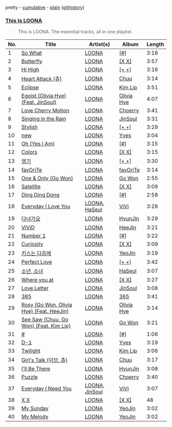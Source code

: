 pretty - [cumulative](https://github.com/catzs/spotify-playlist-archive/blob/master/playlists/cumulative/This%20Is%20LOONA.md) - [plain](https://github.com/catzs/spotify-playlist-archive/blob/master/playlists/plain/37i9dQZF1DZ06evO2XBwSz) ([githistory](https://github.githistory.xyz/catzs/spotify-playlist-archive/blob/master/playlists/plain/37i9dQZF1DZ06evO2XBwSz))

### [This Is LOONA](https://open.spotify.com/playlist/37i9dQZF1DZ06evO2XBwSz)

> This is LOONA. The essential tracks, all in one playlist.

| No. | Title | Artist(s) | Album | Length |
|---|---|---|---|---|
| 1 | [So What](https://open.spotify.com/track/7w3pIUjz7BTTqj9uAws40m) | [LOONA](https://open.spotify.com/artist/52zMTJCKluDlFwMQWmccY7) | [[#]](https://open.spotify.com/album/6rOL2mghTfDyx5CY0eU1Dn) | 3:18 |
| 2 | [Butterfly](https://open.spotify.com/track/5jhYykolbcG1T9wZSyvhp5) | [LOONA](https://open.spotify.com/artist/52zMTJCKluDlFwMQWmccY7) | [[X X]](https://open.spotify.com/album/2Ij6998NUjQ0BkQ2ipqiET) | 3:57 |
| 3 | [Hi High](https://open.spotify.com/track/0RqzUS7AkBhQDrBxcGFeDv) | [LOONA](https://open.spotify.com/artist/52zMTJCKluDlFwMQWmccY7) | [[+ +]](https://open.spotify.com/album/7e6TOKG4POoaQikpefQwbC) | 3:16 |
| 4 | [Heart Attack (츄)](https://open.spotify.com/track/6SSC9KZQaxBdyipKRigrFC) | [LOONA](https://open.spotify.com/artist/52zMTJCKluDlFwMQWmccY7) | [Chuu](https://open.spotify.com/album/6YeZQkSgIVYCBefzTxwVdu) | 3:14 |
| 5 | [Eclipse](https://open.spotify.com/track/26K21MUaPDTnzHqtiiffFv) | [LOONA](https://open.spotify.com/artist/52zMTJCKluDlFwMQWmccY7) | [Kim Lip](https://open.spotify.com/album/5BTKWSg65wQMCj0CnPSx34) | 3:51 |
| 6 | [Egoist (Olivia Hye) (Feat. JinSoul)](https://open.spotify.com/track/5UUeEljsNQroCUNId8DIV6) | [LOONA](https://open.spotify.com/artist/52zMTJCKluDlFwMQWmccY7) | [Olivia Hye](https://open.spotify.com/album/0l2Z13tBw1lq2IcnBpfJeC) | 4:07 |
| 7 | [Love Cherry Motion](https://open.spotify.com/track/1H3i6WXxrJB7LEoH5iStvb) | [LOONA](https://open.spotify.com/artist/52zMTJCKluDlFwMQWmccY7) | [Choerry](https://open.spotify.com/album/7zWV8dHkh06EclukKh1jVh) | 3:41 |
| 8 | [Singing in the Rain](https://open.spotify.com/track/1uNTfm5WZVGdig95SAXajH) | [LOONA](https://open.spotify.com/artist/52zMTJCKluDlFwMQWmccY7) | [JinSoul](https://open.spotify.com/album/4aihvbWq3RQ1TAR2awMsqi) | 3:31 |
| 9 | [Stylish](https://open.spotify.com/track/0vA82YPx1q4JRWFISf1vIZ) | [LOONA](https://open.spotify.com/artist/52zMTJCKluDlFwMQWmccY7) | [[+ +]](https://open.spotify.com/album/7e6TOKG4POoaQikpefQwbC) | 3:29 |
| 10 | [new](https://open.spotify.com/track/7eUtsnBNOWfWDObBZyU4F4) | [LOONA](https://open.spotify.com/artist/52zMTJCKluDlFwMQWmccY7) | [Yves](https://open.spotify.com/album/4Rkz00xg0zSLdmipbG6uRr) | 3:04 |
| 11 | [Oh (Yes I Am)](https://open.spotify.com/track/0WdCXlXSSfpIldlzZ4BrHi) | [LOONA](https://open.spotify.com/artist/52zMTJCKluDlFwMQWmccY7) | [[#]](https://open.spotify.com/album/6rOL2mghTfDyx5CY0eU1Dn) | 3:15 |
| 12 | [Colors](https://open.spotify.com/track/1bg4MF45JFU0Dx1MjLJ5vn) | [LOONA](https://open.spotify.com/artist/52zMTJCKluDlFwMQWmccY7) | [[X X]](https://open.spotify.com/album/2Ij6998NUjQ0BkQ2ipqiET) | 3:15 |
| 13 | [열기](https://open.spotify.com/track/72NewffMWAO9kH55vT6dXj) | [LOONA](https://open.spotify.com/artist/52zMTJCKluDlFwMQWmccY7) | [[+ +]](https://open.spotify.com/album/7e6TOKG4POoaQikpefQwbC) | 3:30 |
| 14 | [favOriTe](https://open.spotify.com/track/2hynpFtQsg5wqVevY8z6G7) | [LOONA](https://open.spotify.com/artist/52zMTJCKluDlFwMQWmccY7) | [favOriTe](https://open.spotify.com/album/7cG5ePRgPuSblOX0rHQfuh) | 3:14 |
| 15 | [One & Only (Go Won)](https://open.spotify.com/track/1DzpZ8HBR0MgGkZDhAdd7f) | [LOONA](https://open.spotify.com/artist/52zMTJCKluDlFwMQWmccY7) | [Go Won](https://open.spotify.com/album/5li9RKVy6K7WOSR4DNJc5y) | 2:55 |
| 16 | [Satellite](https://open.spotify.com/track/644aVns0mIqtLY9Wqzm7zD) | [LOONA](https://open.spotify.com/artist/52zMTJCKluDlFwMQWmccY7) | [[X X]](https://open.spotify.com/album/2Ij6998NUjQ0BkQ2ipqiET) | 3:09 |
| 17 | [Ding Ding Dong](https://open.spotify.com/track/4bPY0n3hMVd6q39B2ePkZe) | [LOONA](https://open.spotify.com/artist/52zMTJCKluDlFwMQWmccY7) | [[#]](https://open.spotify.com/album/6rOL2mghTfDyx5CY0eU1Dn) | 2:58 |
| 18 | [Everyday I Love You](https://open.spotify.com/track/5HGeTj4lVdLGed5c358q1f) | [LOONA](https://open.spotify.com/artist/52zMTJCKluDlFwMQWmccY7), [HaSeul](https://open.spotify.com/artist/5clV5I50OxxG9JGGxeW0C9) | [ViVi](https://open.spotify.com/album/3eg9jvcmafP60bG9YffJn8) | 3:28 |
| 19 | [다녀가요](https://open.spotify.com/track/5ugtjxSBLylCYzfVcJTLMw) | [LOONA](https://open.spotify.com/artist/52zMTJCKluDlFwMQWmccY7) | [HyunJin](https://open.spotify.com/album/6u4eaDNAoDT7hB2YVFpmvD) | 3:29 |
| 20 | [ViViD](https://open.spotify.com/track/1P2oYaTIBRB4pYL28Ps5Mv) | [LOONA](https://open.spotify.com/artist/52zMTJCKluDlFwMQWmccY7) | [HeeJin](https://open.spotify.com/album/4bAHdv04do1PfJcGIjD2cX) | 3:21 |
| 21 | [Number 1](https://open.spotify.com/track/2GGzUBEJE1dN2PHrf7neS7) | [LOONA](https://open.spotify.com/artist/52zMTJCKluDlFwMQWmccY7) | [[#]](https://open.spotify.com/album/6rOL2mghTfDyx5CY0eU1Dn) | 3:22 |
| 22 | [Curiosity](https://open.spotify.com/track/6Kke9MonigeJKLSmlmRnWD) | [LOONA](https://open.spotify.com/artist/52zMTJCKluDlFwMQWmccY7) | [[X X]](https://open.spotify.com/album/2Ij6998NUjQ0BkQ2ipqiET) | 3:09 |
| 23 | [키스는 다음에](https://open.spotify.com/track/3DGKXLtVjawKFweymvHn84) | [LOONA](https://open.spotify.com/artist/52zMTJCKluDlFwMQWmccY7) | [YeoJin](https://open.spotify.com/album/7j4J6jWNmKjzpiWxPEdEcS) | 3:19 |
| 24 | [Perfect Love](https://open.spotify.com/track/1ILLB5uvWk1lQJOY7q645K) | [LOONA](https://open.spotify.com/artist/52zMTJCKluDlFwMQWmccY7) | [[+ +]](https://open.spotify.com/album/7e6TOKG4POoaQikpefQwbC) | 3:42 |
| 25 | [소년, 소녀](https://open.spotify.com/track/0KsPxLQtEvfb04Sx1pmUsL) | [LOONA](https://open.spotify.com/artist/52zMTJCKluDlFwMQWmccY7) | [HaSeul](https://open.spotify.com/album/5i0Av4RNFxgWGbi6VpeQBP) | 3:07 |
| 26 | [Where you at](https://open.spotify.com/track/6OcDMIYoDm0DvybUM1jBWF) | [LOONA](https://open.spotify.com/artist/52zMTJCKluDlFwMQWmccY7) | [[X X]](https://open.spotify.com/album/2Ij6998NUjQ0BkQ2ipqiET) | 3:27 |
| 27 | [Love Letter](https://open.spotify.com/track/3GAKRdjL6Snq9C7u5tMC01) | [LOONA](https://open.spotify.com/artist/52zMTJCKluDlFwMQWmccY7) | [JinSoul](https://open.spotify.com/album/4aihvbWq3RQ1TAR2awMsqi) | 3:08 |
| 28 | [365](https://open.spotify.com/track/1FJPXCXDD9yt9naw8R5bfs) | [LOONA](https://open.spotify.com/artist/52zMTJCKluDlFwMQWmccY7) | [365](https://open.spotify.com/album/749shYoyhKYDbQE50IpVqT) | 3:41 |
| 29 | [Rosy (Go Won, Olivia Hye) (Feat. HeeJin)](https://open.spotify.com/track/6cfacimNXWogsp6DtJflyL) | [LOONA](https://open.spotify.com/artist/52zMTJCKluDlFwMQWmccY7) | [Olivia Hye](https://open.spotify.com/album/0l2Z13tBw1lq2IcnBpfJeC) | 3:14 |
| 30 | [See Saw (Chuu, Go Won) (Feat. Kim Lip)](https://open.spotify.com/track/1tLmp8dEhaHvU0jm2aG6sS) | [LOONA](https://open.spotify.com/artist/52zMTJCKluDlFwMQWmccY7) | [Go Won](https://open.spotify.com/album/5li9RKVy6K7WOSR4DNJc5y) | 3:21 |
| 31 | [#](https://open.spotify.com/track/3Q4eFdGe02tM0whH8AH4F0) | [LOONA](https://open.spotify.com/artist/52zMTJCKluDlFwMQWmccY7) | [[#]](https://open.spotify.com/album/6rOL2mghTfDyx5CY0eU1Dn) | 1:06 |
| 32 | [D-1](https://open.spotify.com/track/4ddaY4PJxvq47qIps1KQ6Q) | [LOONA](https://open.spotify.com/artist/52zMTJCKluDlFwMQWmccY7) | [Yves](https://open.spotify.com/album/4Rkz00xg0zSLdmipbG6uRr) | 3:19 |
| 33 | [Twilight](https://open.spotify.com/track/1QzbeeShhAATdT87ssWtK4) | [LOONA](https://open.spotify.com/artist/52zMTJCKluDlFwMQWmccY7) | [Kim Lip](https://open.spotify.com/album/5BTKWSg65wQMCj0CnPSx34) | 3:06 |
| 34 | [Girl's Talk (이브, 츄)](https://open.spotify.com/track/1j3zXAq0W9cLIpiAXwcYXF) | [LOONA](https://open.spotify.com/artist/52zMTJCKluDlFwMQWmccY7) | [Chuu](https://open.spotify.com/album/6YeZQkSgIVYCBefzTxwVdu) | 3:17 |
| 35 | [I'll Be There](https://open.spotify.com/track/1z1nsNEnhzTfH3CX7fcsaz) | [LOONA](https://open.spotify.com/artist/52zMTJCKluDlFwMQWmccY7) | [HyunJin](https://open.spotify.com/album/6u4eaDNAoDT7hB2YVFpmvD) | 3:08 |
| 36 | [Puzzle](https://open.spotify.com/track/0Y1oSjd9U7Qy5t7EDjAjPq) | [LOONA](https://open.spotify.com/artist/52zMTJCKluDlFwMQWmccY7) | [Choerry](https://open.spotify.com/album/7zWV8dHkh06EclukKh1jVh) | 3:40 |
| 37 | [Everyday I Need You](https://open.spotify.com/track/089ima1riL9o88kUlCgFCp) | [LOONA](https://open.spotify.com/artist/52zMTJCKluDlFwMQWmccY7), [JinSoul](https://open.spotify.com/artist/1rAZr0bwMTcobwrOFHhfJr) | [ViVi](https://open.spotify.com/album/3eg9jvcmafP60bG9YffJn8) | 3:07 |
| 38 | [X X](https://open.spotify.com/track/4TgYBLdExSoISFOfWLmBOh) | [LOONA](https://open.spotify.com/artist/52zMTJCKluDlFwMQWmccY7) | [[X X]](https://open.spotify.com/album/2Ij6998NUjQ0BkQ2ipqiET) | 48 |
| 39 | [My Sunday](https://open.spotify.com/track/7vgLNwdUzUQelOr9aacuxA) | [LOONA](https://open.spotify.com/artist/52zMTJCKluDlFwMQWmccY7) | [YeoJin](https://open.spotify.com/album/7j4J6jWNmKjzpiWxPEdEcS) | 3:02 |
| 40 | [My Melody](https://open.spotify.com/track/6f1PlxNaKfbbBosoRXmoAF) | [LOONA](https://open.spotify.com/artist/52zMTJCKluDlFwMQWmccY7) | [YeoJin](https://open.spotify.com/album/7j4J6jWNmKjzpiWxPEdEcS) | 3:02 |